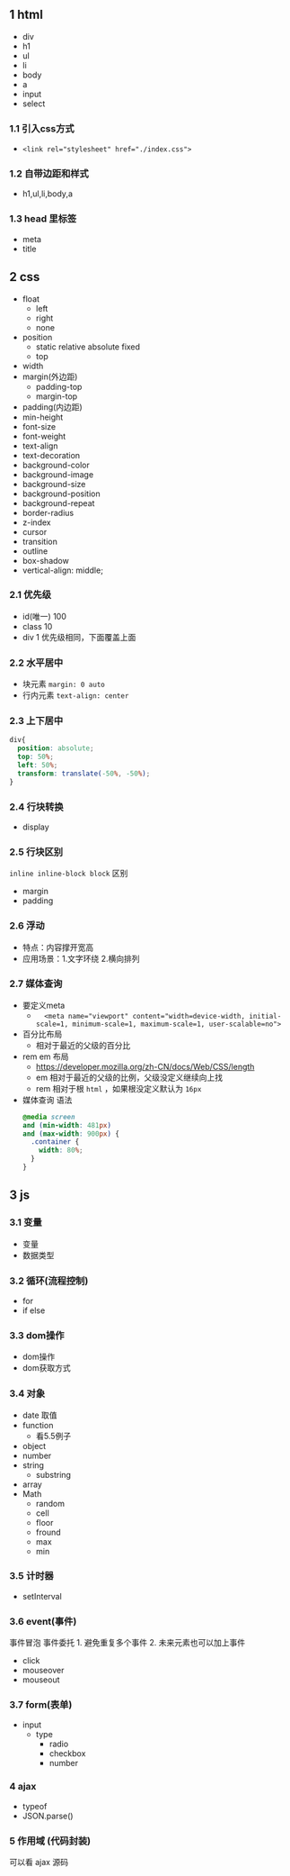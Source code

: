 ## 1 html
- div
- h1
- ul
- li
- body
- a
- input
- select

### 1.1 引入css方式
- `<link rel="stylesheet" href="./index.css">`
### 1.2 自带边距和样式
- h1,ul,li,body,a
### 1.3 head 里标签
- meta
- title
## 2 css
- float
  - left
  - right
  - none
- position
  - static relative absolute fixed
  - top
- width
- margin(外边距)
    - padding-top
    - margin-top
- padding(内边距)
- min-height
- font-size
- font-weight
- text-align
- text-decoration
- background-color
- background-image
- background-size
- background-position
- background-repeat
- border-radius
- z-index
- cursor
- transition
- outline
- box-shadow
- vertical-align: middle;

### 2.1 优先级
- id(唯一) 100
- class 10
- div 1
优先级相同，下面覆盖上面

### 2.2 水平居中
- 块元素 `margin: 0 auto`
- 行内元素 `text-align: center`

### 2.3 上下居中
```css
div{
  position: absolute;
  top: 50%;
  left: 50%;
  transform: translate(-50%, -50%);
}
```
### 2.4 行块转换
 - display
### 2.5 行块区别
`inline inline-block block` 区别
- margin
- padding


### 2.6 浮动
- 特点：内容撑开宽高
- 应用场景：1.文字环绕 2.横向排列
### 2.7 媒体查询
- 要定义meta
    - `  <meta name="viewport" content="width=device-width, initial-scale=1, minimum-scale=1, maximum-scale=1, user-scalable=no">`
- 百分比布局
    - 相对于最近的父级的百分比
- rem em 布局
    - <https://developer.mozilla.org/zh-CN/docs/Web/CSS/length>
    - em 相对于最近的父级的比例，父级没定义继续向上找
    - rem 相对于根 `html` ，如果根没定义默认为 `16px`
- 媒体查询 语法
    ```css
    @media screen
    and (min-width: 481px)
    and (max-width: 900px) {
      .container {
        width: 80%;
      }
    }
    ```
## 3 js
### 3.1 变量
- 变量
- 数据类型
### 3.2 循环(流程控制)
- for
- if else
### 3.3 dom操作
- dom操作
- dom获取方式
### 3.4 对象
- date 取值
- function
    - 看5.5例子
- object
- number
- string
    - substring
- array
- Math
    - random
    - cell
    - floor
    - fround
    - max
    - min
### 3.5 计时器
- setInterval
### 3.6 event(事件)
事件冒泡 事件委托 1. 避免重复多个事件  2. 未来元素也可以加上事件
- click
- mouseover
- mouseout
### 3.7 form(表单)
- input
    - type
        - radio
        - checkbox
        - number
### 4 ajax
- typeof
- JSON.parse()
### 5 作用域 (代码封装)
可以看 ajax 源码
